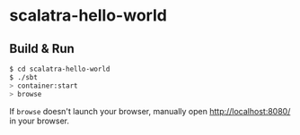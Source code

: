 # scalatra-hello-world #

## Build & Run ##

```sh
$ cd scalatra-hello-world
$ ./sbt
> container:start
> browse
```

If `browse` doesn't launch your browser, manually open [http://localhost:8080/](http://localhost:8080/) in your browser.

